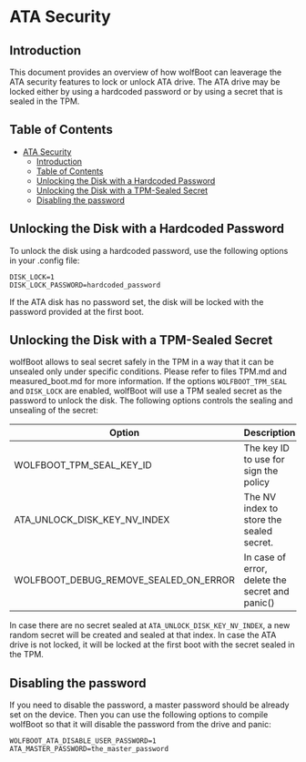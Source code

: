 # ATA Security

## Introduction
This document provides an overview of how wolfBoot can leaverage the ATA security features to lock or unlock ATA drive.
The ATA drive may be locked either by using a hardcoded password or by using a secret that is sealed in the TPM.

## Table of Contents
- [ATA Security](#ata-security)
  - [Introduction](#introduction)
  - [Table of Contents](#table-of-contents)
  - [Unlocking the Disk with a Hardcoded Password](#unlocking-the-disk-with-a-hardcoded-password)
  - [Unlocking the Disk with a TPM-Sealed Secret](#unlocking-the-disk-with-a-tpm-sealed-secret)
  - [Disabling the password](#disabling-the-password)

## Unlocking the Disk with a Hardcoded Password
To unlock the disk using a hardcoded password, use the following options in your .config file:
```
DISK_LOCK=1
DISK_LOCK_PASSWORD=hardcoded_password
```
If the ATA disk has no password set, the disk will be locked with the password provided at the first boot.

## Unlocking the Disk with a TPM-Sealed Secret
wolfBoot allows to seal secret safely in the TPM in a way that it can be unsealed only under specific conditions. Please refer to files TPM.md and measured_boot.md for more information. 
If the options `WOLFBOOT_TPM_SEAL` and `DISK_LOCK` are enabled, wolfBoot will use a TPM sealed secret as the password to unlock the disk. The following options controls the sealing and unsealing of the secret:

| Option | Description |
|-----------|----------|
| WOLFBOOT_TPM_SEAL_KEY_ID| The key ID to use for sign the policy |
| ATA_UNLOCK_DISK_KEY_NV_INDEX | The NV index to store the sealed secret. |
| WOLFBOOT_DEBUG_REMOVE_SEALED_ON_ERROR| In case of error, delete the secret and panic() |

In case there are no secret sealed at `ATA_UNLOCK_DISK_KEY_NV_INDEX`, a new random secret will be created and sealed at that index. 
In case the ATA drive is not locked, it will be locked at the first boot with the secret sealed in the TPM.

## Disabling the password

If you need to disable the password, a master password should be already set on the device. Then you can use the following options to compile wolfBoot so that it will disable the password from the drive and panic:

```
WOLFBOOT_ATA_DISABLE_USER_PASSWORD=1
ATA_MASTER_PASSWORD=the_master_password
``` 

